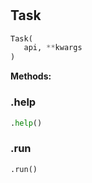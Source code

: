 #


## Task
```python 
Task(
   api, **kwargs
)
```




**Methods:**


### .help
```python
.help()
```


### .run
```python
.run()
```

